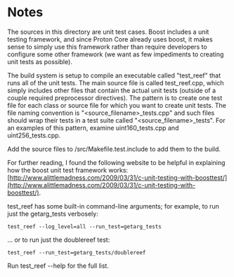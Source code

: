 # Notes
The sources in this directory are unit test cases.  Boost includes a
unit testing framework, and since Proton Core already uses boost, it makes
sense to simply use this framework rather than require developers to
configure some other framework (we want as few impediments to creating
unit tests as possible).

The build system is setup to compile an executable called "test_reef"
that runs all of the unit tests.  The main source file is called
test_reef.cpp, which simply includes other files that contain the
actual unit tests (outside of a couple required preprocessor
directives).  The pattern is to create one test file for each class or
source file for which you want to create unit tests.  The file naming
convention is "<source_filename>_tests.cpp" and such files should wrap
their tests in a test suite called "<source_filename>_tests".  For an
examples of this pattern, examine uint160_tests.cpp and
uint256_tests.cpp.

Add the source files to /src/Makefile.test.include to add them to the build.

For further reading, I found the following website to be helpful in
explaining how the boost unit test framework works:
[http://www.alittlemadness.com/2009/03/31/c-unit-testing-with-boosttest/](http://www.alittlemadness.com/2009/03/31/c-unit-testing-with-boosttest/).

test_reef has some built-in command-line arguments; for
example, to run just the getarg_tests verbosely:

    test_reef --log_level=all --run_test=getarg_tests

... or to run just the doublereef test:

    test_reef --run_test=getarg_tests/doublereef

Run  test_reef --help   for the full list.

